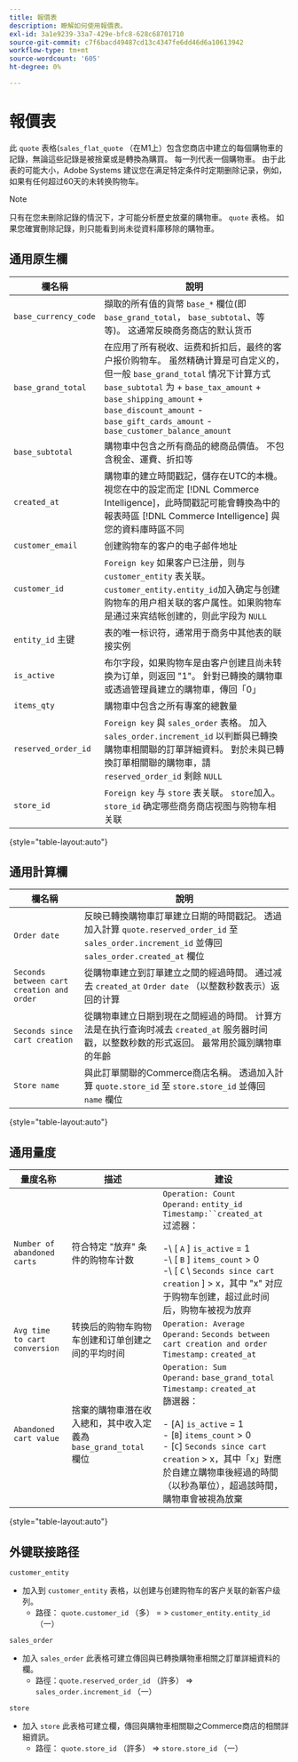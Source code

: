 ```yaml
---
title: 報價表
description: 瞭解如何使用報價表。
exl-id: 3a1e9239-33a7-429e-bfc8-628c68701710
source-git-commit: c7f6bacd49487cd13c4347fe6dd46d6a10613942
workflow-type: tm+mt
source-wordcount: '605'
ht-degree: 0%

---
```


# 報價表

此 `quote` 表格(`sales_flat_quote` （在M1上）包含您商店中建立的每個購物車的記錄，無論這些記錄是被捨棄或是轉換為購買。 每一列代表一個購物車。 由于此表的可能大小，Adobe Systems 建议您在满足特定条件时定期删除记录，例如，如果有任何超过60天的未转换购物车。

>[!NOTE]
>
>只有在您未刪除記錄的情況下，才可能分析歷史放棄的購物車。 `quote` 表格。 如果您確實刪除記錄，則只能看到尚未從資料庫移除的購物車。

## 通用原生欄

| **欄名稱** | **說明** |
|---|---|
| `base_currency_code` | 擷取的所有值的貨幣 `base_*` 欄位(即 `base_grand_total`， `base_subtotal`、等等)。 这通常反映商务商店的默认货币 |
| `base_grand_total` | 在应用了所有税收、运费和折扣后，最终的客户报价购物车。 虽然精确计算是可自定义的，但一般 `base_grand_total` 情况下计算方式 `base_subtotal` 为 + `base_tax_amount` + `base_shipping_amount` + `base_discount_amount` - `base_gift_cards_amount` - `base_customer_balance_amount` |
| `base_subtotal` | 購物車中包含之所有商品的總商品價值。 不包含稅金、運費、折扣等 |
| `created_at` | 購物車的建立時間戳記，儲存在UTC的本機。 視您在中的設定而定 [!DNL Commerce Intelligence]，此時間戳記可能會轉換為中的報表時區 [!DNL Commerce Intelligence] 與您的資料庫時區不同 |
| `customer_email` | 创建购物车的客户的电子邮件地址 |
| `customer_id` | `Foreign key` 如果客户已注册，则与 `customer_entity` 表关联。 `customer_entity.entity_id`加入确定与创建购物车的用户相关联的客户属性。如果购物车是通过来宾结帐创建的，则此字段为 `NULL` |
| `entity_id` 主键 | 表的唯一标识符，通常用于商务中其他表的联接实例 |
| `is_active` | 布尔字段，如果购物车是由客户创建且尚未转换为订单，则返回 &quot;1&quot;。 針對已轉換的購物車或透過管理員建立的購物車，傳回「0」 |
| `items_qty` | 購物車中包含之所有專案的總數量 |
| `reserved_order_id` | `Foreign key` 與 `sales_order` 表格。 加入 `sales_order.increment_id` 以判斷與已轉換購物車相關聯的訂單詳細資料。 對於未與已轉換訂單相關聯的購物車，請 `reserved_order_id` 剩餘 `NULL` |
| `store_id` | `Foreign key` 与 `store` 表关联。 `store`加入。`store_id` 确定哪些商务商店视图与购物车相关联 |

{style="table-layout:auto"}

## 通用計算欄

| **欄名稱** | **說明** |
|---|---|
| `Order date` | 反映已轉換購物車訂單建立日期的時間戳記。 透過加入計算 `quote.reserved_order_id` 至 `sales_order.increment_id` 並傳回 `sales_order.created_at` 欄位 |
| `Seconds between cart creation and order` | 從購物車建立到訂單建立之間的經過時間。 通过减去 `created_at` `Order date` （以整数秒数表示）返回的计算 |
| `Seconds since cart creation` | 從購物車建立日期到現在之間經過的時間。 计算方法是在执行查询时减去 `created_at` 服务器时间戳，以整数秒数的形式返回。 最常用於識別購物車的年齡 |
| `Store name` | 與此訂單關聯的Commerce商店名稱。 透過加入計算 `quote.store_id` 至 `store.store_id` 並傳回 `name` 欄位 |

{style="table-layout:auto"}

## 通用量度

| **量度名称** | **描述** | **建设** |
|---|---|---|
| `Number of abandoned carts` | 符合特定 &quot;放弃&quot; 条件的购物车计数 | `Operation: Count`<br/>`Operand:` `entity_id`<br/>`Timestamp:``created_at`<br/>过滤器： <br><br> -\ [ `A` \] `is_active` = 1 <br> -\ [ `B` \] `items_count` > 0 <br> -\ [ `C` \ `Seconds since cart creation` ] > x，其中 &quot;x&quot; 对应于购物车创建，超过此时间后，购物车被视为放弃 |
| `Avg time to cart conversion` | 转换后的购物车购物车创建和订单创建之间的平均时间 | `Operation: Average`<br>`Operand:` `Seconds between cart creation and order`<br>`Timestamp:` `created_at` |
| `Abandoned cart value` | 捨棄的購物車潛在收入總和，其中收入定義為 `base_grand_total` 欄位 | `Operation: Sum`<br>`Operand:` `base_grand_total`<br>`Timestamp:` `created_at`<br>篩選器：<br><br>- \[A\] `is_active` = 1<br>- \[`B`\] `items_count` > 0<br>- \[`C`\] `Seconds since cart creation` > x，其中「x」對應於自建立購物車後經過的時間（以秒為單位），超過該時間，購物車會被視為放棄 |

{style="table-layout:auto"}

## 外键联接路径

`customer_entity`

* 加入到 `customer_entity` 表格，以创建与创建购物车的客户关联的新客户级列。
   * 路径： `quote.customer_id` （多） = > `customer_entity.entity_id` （一）

`sales_order`

* 加入 `sales_order` 此表格可建立傳回與已轉換購物車相關之訂單詳細資料的欄。
   * 路徑：`quote.reserved_order_id` （許多） => `sales_order.increment_id` （一）

`store`

* 加入 `store` 此表格可建立欄，傳回與購物車相關聯之Commerce商店的相關詳細資訊。
   * 路徑： `quote.store_id` （許多） => `store.store_id` （一）
